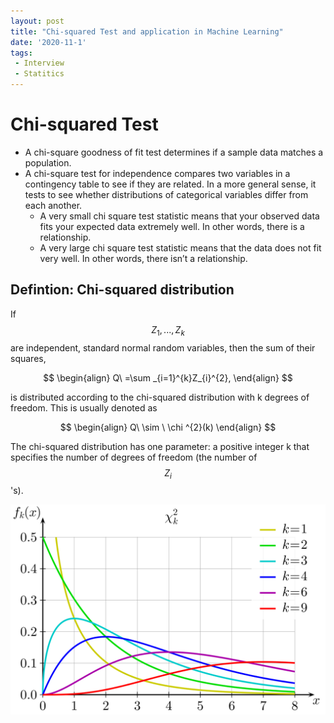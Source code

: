 ```yaml
---
layout: post
title: "Chi-squared Test and application in Machine Learning"
date: '2020-11-1'
tags:
 - Interview
 - Statitics
---
```


# Chi-squared Test

* A chi-square goodness of fit test determines if a sample data matches a population. 
* A chi-square test for independence compares two variables in a contingency table to see if they are related. In a more general sense, it tests to see whether distributions of categorical variables differ from each another.
     * A very small chi square test statistic means that your observed data fits your expected data extremely well. In other words, there is a relationship.
     * A very large chi square test statistic means that the data does not fit very well. In other words, there isn’t a relationship.


## Defintion: Chi-squared distribution
If $$Z_1, ..., Z_k$$ are independent, standard normal random variables, then the sum of their squares,

$$ \begin{align} Q\ =\sum _{i=1}^{k}Z_{i}^{2}, \end{align} $$

is distributed according to the chi-squared distribution with k degrees of freedom. This is usually denoted as

$$ \begin{align}  Q\ \sim \ \chi ^{2}(k) \end{align} $$   

The chi-squared distribution has one parameter: a positive integer k that specifies the number of degrees of freedom (the number of $$Z_i$$'s). 

![chi_square](/assets/img/Chi-square_pdf.svg.png)
